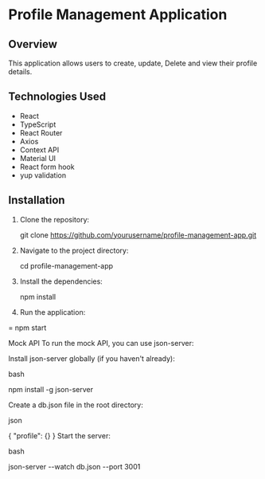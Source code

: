 # Profile Management Application

## Overview

This application allows users to create, update, Delete and view their profile details.

## Technologies Used

- React
- TypeScript
- React Router
- Axios
- Context API
- Material UI
- React form hook 
- yup validation

## Installation

1. Clone the repository:

   git clone https://github.com/yourusername/profile-management-app.git

2. Navigate to the project directory:

   cd profile-management-app

3. Install the dependencies:

   npm install

4. Run the application:

=  npm start



Mock API
To run the mock API, you can use json-server:

Install json-server globally (if you haven't already):

bash

npm install -g json-server

Create a db.json file in the root directory:

json

{
  "profile": {}
}
Start the server:

bash

json-server --watch db.json --port 3001